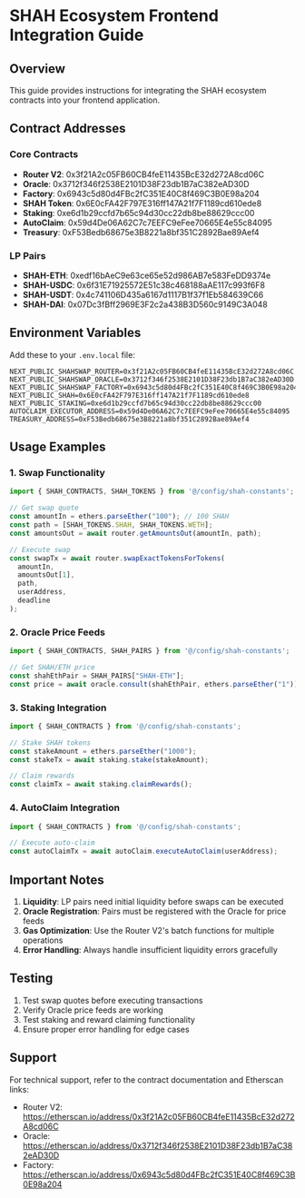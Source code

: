 # SHAH Ecosystem Frontend Integration Guide

## Overview
This guide provides instructions for integrating the SHAH ecosystem contracts into your frontend application.

## Contract Addresses

### Core Contracts
- **Router V2**: 0x3f21A2c05FB60CB4feE11435BcE32d272A8cd06C
- **Oracle**: 0x3712f346f2538E2101D38F23db1B7aC382eAD30D
- **Factory**: 0x6943c5d80d4FBc2fC351E40C8f469C3B0E98a204
- **SHAH Token**: 0x6E0cFA42F797E316ff147A21f7F1189cd610ede8
- **Staking**: 0xe6d1b29ccfd7b65c94d30cc22db8be88629ccc00
- **AutoClaim**: 0x59d4De06A62C7c7EEFC9eFee70665E4e55c84095
- **Treasury**: 0xF53Bedb68675e3B8221a8bf351C2892Bae89Aef4

### LP Pairs
- **SHAH-ETH**: 0xedf16bAeC9e63ce65e52d986AB7e583FeDD9374e
- **SHAH-USDC**: 0x6f31E71925572E51c38c468188aAE117c993f6F8
- **SHAH-USDT**: 0x4c741106D435a6167d1117B1f37f1Eb584639C66
- **SHAH-DAI**: 0x07Dc3fBff2969E3F2c2a438B3D560c9149C3A048

## Environment Variables
Add these to your `.env.local` file:

```env
NEXT_PUBLIC_SHAHSWAP_ROUTER=0x3f21A2c05FB60CB4feE11435BcE32d272A8cd06C
NEXT_PUBLIC_SHAHSWAP_ORACLE=0x3712f346f2538E2101D38F23db1B7aC382eAD30D
NEXT_PUBLIC_SHAHSWAP_FACTORY=0x6943c5d80d4FBc2fC351E40C8f469C3B0E98a204
NEXT_PUBLIC_SHAH=0x6E0cFA42F797E316ff147A21f7F1189cd610ede8
NEXT_PUBLIC_STAKING=0xe6d1b29ccfd7b65c94d30cc22db8be88629ccc00
AUTOCLAIM_EXECUTOR_ADDRESS=0x59d4De06A62C7c7EEFC9eFee70665E4e55c84095
TREASURY_ADDRESS=0xF53Bedb68675e3B8221a8bf351C2892Bae89Aef4
```

## Usage Examples

### 1. Swap Functionality
```typescript
import { SHAH_CONTRACTS, SHAH_TOKENS } from '@/config/shah-constants';

// Get swap quote
const amountIn = ethers.parseEther("100"); // 100 SHAH
const path = [SHAH_TOKENS.SHAH, SHAH_TOKENS.WETH];
const amountsOut = await router.getAmountsOut(amountIn, path);

// Execute swap
const swapTx = await router.swapExactTokensForTokens(
  amountIn,
  amountsOut[1],
  path,
  userAddress,
  deadline
);
```

### 2. Oracle Price Feeds
```typescript
import { SHAH_CONTRACTS, SHAH_PAIRS } from '@/config/shah-constants';

// Get SHAH/ETH price
const shahEthPair = SHAH_PAIRS["SHAH-ETH"];
const price = await oracle.consult(shahEthPair, ethers.parseEther("1"));
```

### 3. Staking Integration
```typescript
import { SHAH_CONTRACTS } from '@/config/shah-constants';

// Stake SHAH tokens
const stakeAmount = ethers.parseEther("1000");
const stakeTx = await staking.stake(stakeAmount);

// Claim rewards
const claimTx = await staking.claimRewards();
```

### 4. AutoClaim Integration
```typescript
import { SHAH_CONTRACTS } from '@/config/shah-constants';

// Execute auto-claim
const autoClaimTx = await autoClaim.executeAutoClaim(userAddress);
```

## Important Notes

1. **Liquidity**: LP pairs need initial liquidity before swaps can be executed
2. **Oracle Registration**: Pairs must be registered with the Oracle for price feeds
3. **Gas Optimization**: Use the Router V2's batch functions for multiple operations
4. **Error Handling**: Always handle insufficient liquidity errors gracefully

## Testing

1. Test swap quotes before executing transactions
2. Verify Oracle price feeds are working
3. Test staking and reward claiming functionality
4. Ensure proper error handling for edge cases

## Support

For technical support, refer to the contract documentation and Etherscan links:
- Router V2: https://etherscan.io/address/0x3f21A2c05FB60CB4feE11435BcE32d272A8cd06C
- Oracle: https://etherscan.io/address/0x3712f346f2538E2101D38F23db1B7aC382eAD30D
- Factory: https://etherscan.io/address/0x6943c5d80d4FBc2fC351E40C8f469C3B0E98a204
